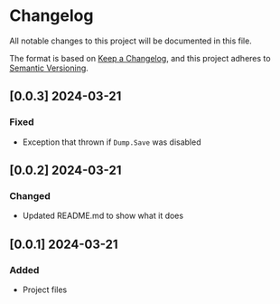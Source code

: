 # Changelog

All notable changes to this project will be documented in this file.

The format is based on [Keep a Changelog](https://keepachangelog.com/en/1.1.0/),
and this project adheres to [Semantic Versioning](https://semver.org/spec/v2.0.0.html).

## [0.0.3] 2024-03-21
### Fixed
- Exception that thrown if `Dump.Save` was disabled

## [0.0.2] 2024-03-21
### Changed
- Updated README.md to show what it does

## [0.0.1] 2024-03-21
### Added
- Project files
